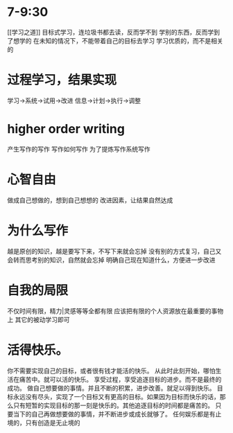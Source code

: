 # 7-9:30
[[学习之道]]
目标式学习，连垃圾书都去读，反而学不到
学别的东西，反而学到了想学的
在未知的情况下，不能带着自己的目标去学习
学习优质的，而不是相关的

# 过程学习，结果实现
学习→系统→试用→改进
信息→计划→执行→调整

# higher order writing
产生写作的写作
写作如何写作
为了提炼写作系统写作

# 心智自由
做成自己想做的，想到自己想想的
改进因素，让结果自然达成

# 为什么写作
越是原创的知识，越是要写下来，不写下来就会忘掉
没有别的方式复习，自己又会转而思考别的知识，自然就会忘掉
明确自己现在知道什么，方便进一步改进

# 自我的局限
不仅时间有限，精力|灵感等等全都有限
应该把有限的个人资源放在最重要的事物上
其它的被动学习即可

# 活得快乐。
你不需要实现自己的目标，或者很有钱才能活的快乐。
从此时此刻开始，哪怕生活在痛苦中。就可以活的快乐。
享受过程，享受追逐目标的进步。而不是最终的成功。
做自己想要做的事情。并且不断的积累，进步改善。就足以得到快乐。
目标永远没有尽头，实现了一个目标又有更高的目标。如果因为目标而快乐的话，那么只有短暂的实现目标的那一刻是快乐的。其他追逐目标的时间都是痛苦的。
只要当下的自己再做想要做的事情，并不断进步或成长就够了。
任何娱乐都是有止境的，只有创造是无止境的